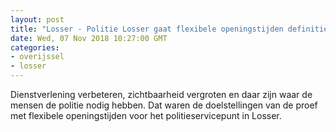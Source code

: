 ```yaml
---
layout: post
title: "Losser - Politie Losser gaat flexibele openingstijden definitief invoeren"
date: Wed, 07 Nov 2018 10:27:00 GMT
categories: 
- overijssel 
- losser 
---
```


Dienstverlening verbeteren, zichtbaarheid vergroten en daar zijn waar de mensen de politie nodig hebben. Dat waren de doelstellingen van de proef met flexibele openingstijden voor het politieservicepunt in Losser.
